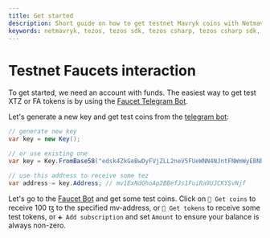 ```yaml
---
title: Get started
description: Short guide on how to get testnet Mavryk coins with Netmavryk, Mavryk SDK for .NET developers.
keywords: netmavryk, tezos, tezos sdk, tezos csharp, tezos csharp sdk, blockchain, blockchain sdk, faucet,
---
```


# Testnet Faucets interaction

To get started, we need an account with funds. The easiest way to get test XTZ or FA tokens is by using the [Faucet Telegram Bot](https://t.me/tezos_faucet_bot).

Let's generate a new key and get test coins from the [telegram bot](https://t.me/tezos_faucet_bot):

```csharp
// generate new key
var key = new Key();

// or use existing one
var key = Key.FromBase58("edsk4ZkGeBwDyFVjZLL2neV5FUeWNN4NJntFNWmWyEBNbRwa2u3jh1");

// use this address to receive some tez
var address = key.Address; // mv1ExNdGhoAp2BBefJs1FuiRa9UJCKYSvNjf
```

Let's go to the [Faucet Bot](https://t.me/tezos_faucet_bot) and get some test coins.
Click on `🤑 Get coins` to receive 100&nbsp;ꜩ to the specified mv-address, or `🍬 Get tokens` to receive some test tokens, or `➕ Add subscription` and set `Amount` to ensure your balance is always non-zero.
